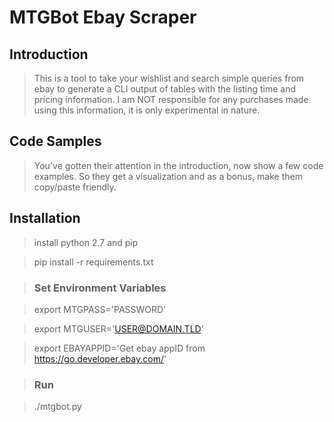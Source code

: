# MTGBot Ebay Scraper

## Introduction

> This is a tool to take your wishlist and search simple queries from ebay to generate a CLI output of tables with the listing time and pricing information. I am NOT responsible for any purchases made using this information, it is only experimental in nature.

## Code Samples

> You've gotten their attention in the introduction, now show a few code examples. So they get a visualization and as a bonus, make them copy/paste friendly.

## Installation

> install python 2.7 and pip

> pip install -r requirements.txt

> ### Set Environment Variables

> export MTGPASS='PASSWORD'

> export MTGUSER='USER@DOMAIN.TLD'

> export EBAYAPPID='Get ebay appID from https://go.developer.ebay.com/'

> ### Run

> ./mtgbot.py

